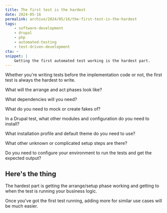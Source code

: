 ```yaml
---
title: The first test is the hardest
date: 2024-05-16
permalink: archive/2024/05/16/the-first-test-is-the-hardest
tags:
    - software-development
    - drupal
    - php
    - automated-testing
    - test-driven-development
cta: ~
snippet: |
    Getting the first automated test working is the hardest part.
---
```


Whether you're writing tests before the implementation code or not, the first test is always the hardest to write.

What will the arrange and act phases look like?

What dependencies will you need?

What do you need to mock or create fakes of?

In a Drupal test, what other modules and configuration do you need to install?

What installation profile and default theme do you need to use?

What other unknown or complicated setup steps are there?

Do you need to configure your environment to run the tests and get the expected output?

## Here's the thing

The hardest part is getting the arrange/setup phase working and getting to when the test is running your business logic.

Once you've got the first test running, adding more for similar use cases will be much easier.
